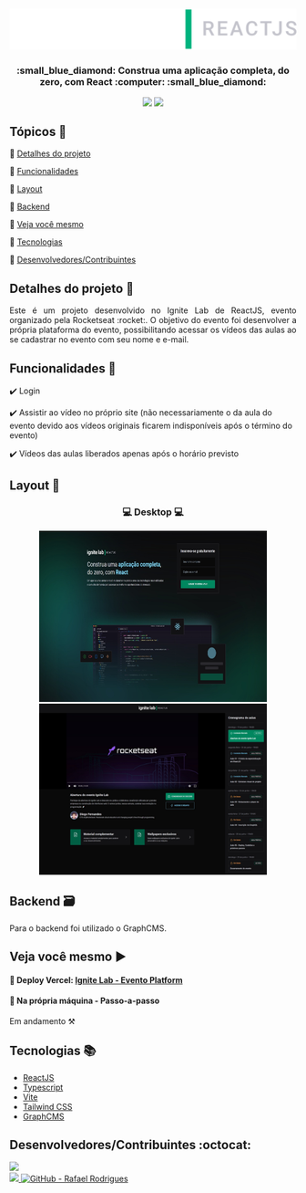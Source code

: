 <p align="center">
  <br>
  <Img src="https://github.com/rafarod21/Ignite-Lab/blob/main/git-assets/logo.svg" width=700/>
  
  <h3 align="center"> :small_blue_diamond: Construa uma aplicação completa, do zero, com React :computer: :small_blue_diamond: </h3>
  
  <p align="center">
    <img src="https://img.shields.io/static/v1?label=Status&message=Conclu%C3%ADdo&color=brightgreen&style=flat&labelColor=3E3E3E">
    <img src="https://img.shields.io/static/v1?message=ReactJS&label=Rocketseat&color=2194D2&style=flat&labelColor=8257E5">
  </p>
</p>


## Tópicos :scroll:

:small_blue_diamond: [Detalhes do projeto](#detalhes-do-projeto-memo)

:small_blue_diamond: [Funcionalidades](#funcionalidades-stars)

:small_blue_diamond: [Layout](#layout-milky_way)

:small_blue_diamond: [Backend](#backend-card_file_box)

:small_blue_diamond: [Veja você mesmo](#veja-você-mesmo-arrow_forward)

:small_blue_diamond: [Tecnologias](#tecnologias-books)

:small_blue_diamond: [Desenvolvedores/Contribuintes](#desenvolvedorescontribuintes-octocat)

## Detalhes do projeto :memo:

<p align="justify">
Este é um projeto desenvolvido no Ignite Lab de ReactJS, evento organizado pela Rocketseat :rocket:.
O objetivo do evento foi desenvolver a própria plataforma do evento, possibilitando acessar os vídeos das aulas ao se cadastrar no evento com seu nome e e-mail.
</p>

## Funcionalidades :stars:

✔️ Login

✔️ Assistir ao vídeo no próprio site (não necessariamente o da aula do evento devido aos vídeos originais ficarem indisponíveis após o término do evento)

✔️ Vídeos das aulas liberados apenas após o horário previsto

## Layout :milky_way:

<h3 align="center">
  💻 Desktop 💻
</h3>
<p align="center">
  <Img src="https://github.com/rafarod21/Ignite-Lab/blob/main/git-assets/page1.jpeg" width=400 height=300>
  <Img src="https://github.com/rafarod21/Ignite-Lab/blob/main/git-assets/page2.jpeg" width=400 height=300>
</p>

## Backend :card_file_box:

Para o backend foi utilizado o GraphCMS.

## Veja você mesmo :arrow_forward:
    
#### :small_blue_diamond: Deploy Vercel: [Ignite Lab - Evento Platform](https://ignite-lab-kappa-blush.vercel.app)

#### :small_blue_diamond: Na própria máquina - Passo-a-passo

Em andamento :hammer_and_pick:
    
## Tecnologias :books:

  - [ReactJS](https://pt-br.reactjs.org)
  - [Typescript](https://www.typescriptlang.org)
  - [Vite](https://vitejs.dev)
  - [Tailwind CSS](https://tailwindcss.com)
  - [GraphCMS](https://graphcms.com)
    
## Desenvolvedores/Contribuintes :octocat:

<img src="https://avatars0.githubusercontent.com/u/39251153?s=460&u=b18964e9a5e2c3c1ef9bc74ae8c35b11095c841b&v=4" width=115><br>
<a aria-label="LinkedIn - Rafael Rodrigues" href="https://www.linkedin.com/in/rafael-montrezol-942a60170">
    <img src="https://img.shields.io/static/v1?logo=linkedin&label=LinkedIn&message=Rafael%20Rodrigues&color=00A0DC&style=flat&labelColor=0077B5"> 
</a>
<a aria-label="GitHub - Rafael Rodrigues" href="https://github.com/rafarod21">
    <img alt="GitHub - Rafael Rodrigues" src="https://img.shields.io/static/v1?logo=github&label=GitHub&message=Rafael%20Rodrigues&color=2FBB4F&style=flat&labelColor=211F1F"></img>
</a>
